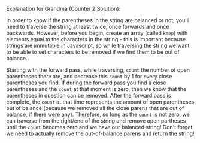 Explanation for Grandma (Counter 2 Solution):

In order to know if the parentheses in the string are balanced or not, you'll need to traverse the string at least twice, once forwards and once backwards. However, before you begin, create an array (called `keep`) with elements equal to the characters in the string - this is important because strings are immutable in Javascript, so while traversing the string we want to be able to set characters to be removed if we find them to be out of balance.

Starting with the forward pass, while traversing, `count` the number of open parentheses there are, and decrease this `count` by 1 for every close parentheses you find. If during the forward pass you find a close parentheses and the `count` at that moment is zero, then we know that the parentheses in question can be removed. After the forward pass is complete, the `count` at that time represents the amount of open parentheses out of balance (because we removed all the close parens that are out of balance, if there were any). Therefore, so long as the `count` is not zero, we can traverse from the right/end of the string and remove open partheses until the `count` becomes zero and we have our balanced string! Don't forget we need to actually remove the out-of-balance parens and return the string!
